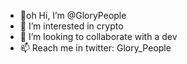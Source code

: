 - 👋oh Hi, I’m @GloryPeople
- 👀 I’m interested in crypto
- 💞️ I’m looking to collaborate with a dev
- 📫 Reach me in twitter: Glory_People

<!---
GloryPeople/GloryPeople is a ✨ special ✨ repository because its `README.md` (this file) appears on your GitHub profile.
You can click the Preview link to take a look at your changes.
--->
